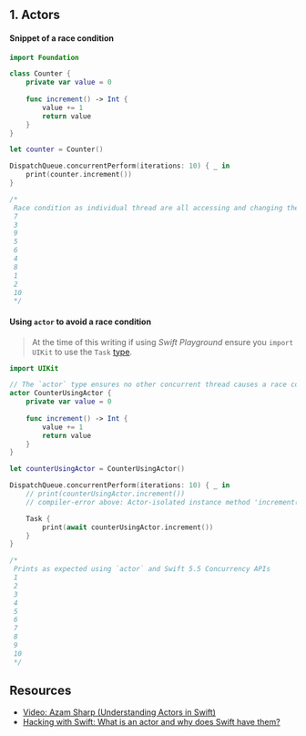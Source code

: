 ## 1. Actors

#### Snippet of a race condition 

```swift
import Foundation 

class Counter {
    private var value = 0
    
    func increment() -> Int {
        value += 1
        return value
    }
}

let counter = Counter()

DispatchQueue.concurrentPerform(iterations: 10) { _ in
    print(counter.increment())
}

/*
 Race condition as individual thread are all accessing and changing the values concurrently
 7
 3
 9
 5
 6
 4
 8
 1
 2
 10
 */

```

#### Using `actor` to avoid a race condition 

> At the time of this writing if using _Swift Playground_ ensure you `import UIKit` to use the `Task` [type](https://developer.apple.com/documentation/swift/task).

```swift 
import UIKit

// The `actor` type ensures no other concurrent thread causes a race condition on the `actor` type
actor CounterUsingActor {
    private var value = 0
    
    func increment() -> Int {
        value += 1
        return value
    }
}

let counterUsingActor = CounterUsingActor()

DispatchQueue.concurrentPerform(iterations: 10) { _ in
    // print(counterUsingActor.increment())
    // compiler-error above: Actor-isolated instance method 'increment()' can not be referenced from a non-isolated context

    Task {
        print(await counterUsingActor.increment())
    }
}

/*
 Prints as expected using `actor` and Swift 5.5 Concurrency APIs
 1
 2
 3
 4
 5
 6
 7
 8
 9
 10
 */

```

## Resources 

* [Video: Azam Sharp (Understanding Actors in Swift)](https://www.youtube.com/watch?v=I8y1fg1P-nI)
* [Hacking with Swift: What is an actor and why does Swift have them?
](https://www.hackingwithswift.com/quick-start/concurrency/what-is-an-actor-and-why-does-swift-have-them)

